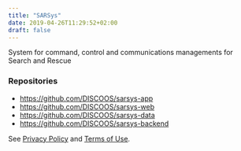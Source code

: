 ```yaml
---
title: "SARSys"
date: 2019-04-26T11:29:52+02:00
draft: false
---
```


System for command, control and communications managements for Search and Rescue

### Repositories
* https://github.com/DISCOOS/sarsys-app
* https://github.com/DISCOOS/sarsys-web
* https://github.com/DISCOOS/sarsys-data
* https://github.com/DISCOOS/sarsys-backend

See [Privacy Policy](privacy) and [Terms of Use](tos).
